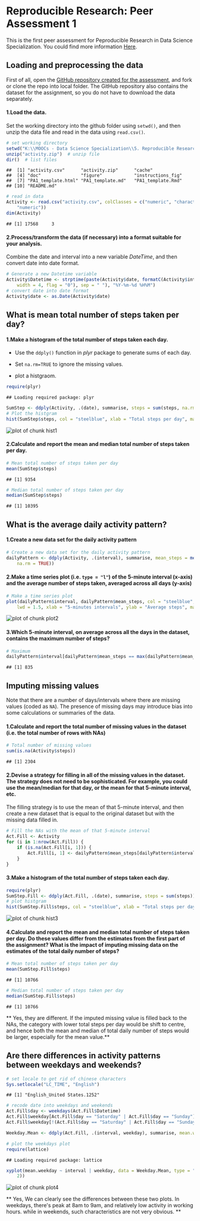# Reproducible Research: Peer Assessment 1

This is the first peer assessment for Peproducible Research in Data Science Specialization. You could find more information [Here](https://class.coursera.org/repdata-002/human_grading/view/courses/972084/assessments/3/submissions).

## Loading and preprocessing the data

First of all, open the [GitHub repository created for the assessment](https://github.com/rdpeng/RepData_PeerAssessment1), and fork or clone the repo into local folder.  The GitHub repository also contains the dataset for the assignment, so you do not have to download the data separately.

#### 1.Load the data. 

Set the working directory into the github folder using ``setwd()``, and then unzip the data file and read in the data using ``read.csv()``.


```r
# set working directory
setwd("K:\\MOOCs - Data Science Specialization\\5. Reproducible Research\\PeerAssessment1\\Github")
unzip("activity.zip")  # unzip file
dir()  # list files
```

```
##  [1] "activity.csv"      "activity.zip"      "cache"            
##  [4] "doc"               "figure"            "instructions_fig" 
##  [7] "PA1_template.html" "PA1_template.md"   "PA1_template.Rmd" 
## [10] "README.md"
```

```r
# read in data
Activity <- read.csv("activity.csv", colClasses = c("numeric", "character", 
    "numeric"))
dim(Activity)
```

```
## [1] 17568     3
```


#### 2.Process/transform the data (if necessary) into a format suitable for your analysis. 

Combine the date and interval into a new variable _DateTime_, and then convert date into date format.


```r
# Generate a new Datetime variable
Activity$Datetime <- strptime(paste(Activity$date, formatC(Activity$interval, 
    width = 4, flag = "0"), sep = " "), "%Y-%m-%d %H%M")
# convert date into date format
Activity$date <- as.Date(Activity$date)
```


## What is mean total number of steps taken per day?

#### 1.Make a histogram of the total number of steps taken each day.

- Use the ``ddply()`` function in _plyr_ package to generate sums of each day.
    
- Set ``na.rm=TRUE`` to ignore the missing values.
    
- plot a histgraom.


```r
require(plyr)
```

```
## Loading required package: plyr
```

```r
SumStep <- ddply(Activity, .(date), summarise, steps = sum(steps, na.rm = TRUE))
# Plot the histgram
hist(SumStep$steps, col = "steelblue", xlab = "Total steps per day", main = "Total number of steps taken each day")
```

![plot of chunk hist1](figure/hist1.png) 


#### 2.Calculate and report the mean and median total number of steps taken per day.



```r
# Mean total number of steps taken per day
mean(SumStep$steps)
```

```
## [1] 9354
```

```r
# Median total number of steps taken per day
median(SumStep$steps)
```

```
## [1] 10395
```


## What is the average daily activity pattern?

#### 1.Create a new data set for the daily activity pattern


```r
# Create a new data set for the daily activity pattern
dailyPattern <- ddply(Activity, .(interval), summarise, mean_steps = mean(steps, 
    na.rm = TRUE))
```


#### 2.Make a time series plot (i.e. ``type = "l"``) of the 5-minute interval (x-axis) and the average number of steps taken, averaged across all days (y-axis)


```r
# Make a time series plot
plot(dailyPattern$interval, dailyPattern$mean_steps, col = "steelblue", type = "l", 
    lwd = 1.5, xlab = "5-minutes intervals", ylab = "Average steps", main = "Average daily activity patterns")
```

![plot of chunk plot2](figure/plot2.png) 

    
#### 3.Which 5-minute interval, on average across all the days in the dataset, contains the maximum number of steps?


```r
# Maximum
dailyPattern$interval[dailyPattern$mean_steps == max(dailyPattern$mean_steps)]
```

```
## [1] 835
```

    
## Imputing missing values

Note that there are a number of days/intervals where there are missing values (coded as ``NA``). The presence of missing days may introduce bias into some calculations or summaries of the data.

#### 1.Calculate and report the total number of missing values in the dataset (i.e. the total number of rows with NAs)


```r
# Total number of missing values
sum(is.na(Activity$steps))
```

```
## [1] 2304
```

    
#### 2.Devise a strategy for filling in all of the missing values in the dataset. The strategy does not need to be sophisticated. For example, you could use the mean/median for that day, or the mean for that 5-minute interval, etc.

The filling strategy is to use the mean of that 5-minute interval, and then create a new dataset that is equal to the original dataset but with the missing data filled in.


```r
# Fill the NAs with the mean of that 5-minute interval
Act.Fill <- Activity
for (i in 1:nrow(Act.Fill)) {
    if (is.na(Act.Fill[i, 1])) {
        Act.Fill[i, 1] <- dailyPattern$mean_steps[dailyPattern$interval == Act.Fill$interval[i]]
    }
}
```


#### 3.Make a histogram of the total number of steps taken each day.


```r
require(plyr)
SumStep.Fill <- ddply(Act.Fill, .(date), summarise, steps = sum(steps))
# plot histgram
hist(SumStep.Fill$steps, col = "steelblue", xlab = "Total steps per day", main = "Total number of steps taken each day (Filled data)")
```

![plot of chunk hist3](figure/hist3.png) 

    
#### 4.Calculate and report the mean and median total number of steps taken per day. Do these values differ from the estimates from the first part of the assignment? What is the impact of imputing missing data on the estimates of the total daily number of steps?


```r
# Mean total number of steps taken per day
mean(SumStep.Fill$steps)
```

```
## [1] 10766
```

```r
# Median total number of steps taken per day
median(SumStep.Fill$steps)
```

```
## [1] 10766
```


** Yes, they are different. If the imputed missing value is filled back to the NAs, the category with lower total steps per day would be shift to centre, and hence both the mean and median of total daily number of steps would be larger, especially for the mean value.**

## Are there differences in activity patterns between weekdays and weekends?


```r
# set locale to get rid of chinese characters
Sys.setlocale("LC_TIME", "English")
```

```
## [1] "English_United States.1252"
```

```r
# recode date into weekdays and weekends
Act.Fill$day <- weekdays(Act.Fill$Datetime)
Act.Fill$weekday[Act.Fill$day == "Saturday" | Act.Fill$day == "Sunday"] <- "weekend"
Act.Fill$weekday[!(Act.Fill$day == "Saturday" | Act.Fill$day == "Sunday")] <- "weekday"

Weekday.Mean <- ddply(Act.Fill, .(interval, weekday), summarise, mean.weekday = mean(steps))

# plot the weekdays plot
require(lattice)
```

```
## Loading required package: lattice
```

```r
xyplot(mean.weekday ~ interval | weekday, data = Weekday.Mean, type = "l", layout = c(1, 
    2))
```

![plot of chunk plot4](figure/plot4.png) 

** Yes, We can clearly see the differences between these two plots. In weekdays, there's peak at 8am to 9am, and relatively low activity in working hours. while in weekends, such characteristics are not very obvious. **
